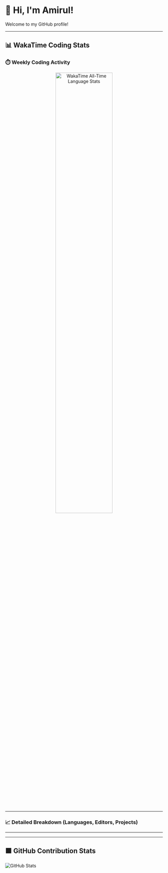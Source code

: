 # 👋 Hi, I'm Amirul!

Welcome to my GitHub profile!

---

## 📊 WakaTime Coding Stats

### ⏱️ Weekly Coding Activity

<div align="center">
    <img src="https://wakatime.com/share/@1b69529a-df99-456d-a518-0aeedffb4c50/af1ddb39-1ff4-4883-827a-5fc3d27aae18.svg" width="60%" alt="WakaTime All-Time Language Stats"/>

</div>

---

### 📈 Detailed Breakdown (Languages, Editors, Projects)

<!--START_SECTION:waka-->
<!--END_SECTION:waka-->

---

<!--### 🧠 Most Used Languages (All Time)

<div align="center">
    <img src="https://wakatime.com/share/@1b69529a-df99-456d-a518-0aeedffb4c50/120f9531-4577-4e11-ac5c-701936c9678a.svg" width="90%" alt="WakaTime Weekly Activity"/>

</div>
-->
---

## 🟩 GitHub Contribution Stats

![GitHub Stats](https://github-readme-stats.vercel.app/api?username=amirul110&show_icons=true&theme=default)
